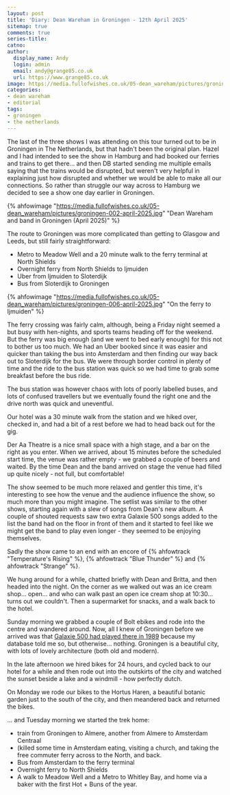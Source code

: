 ```yaml
---
layout: post
title: 'Diary: Dean Wareham in Groningen - 12th April 2025'
sitemap: true
comments: true
series-title:
catno:
author:
  display_name: Andy
  login: admin
  email: andy@grange85.co.uk
  url: https://www.grange85.co.uk
image: https://media.fullofwishes.co.uk/05-dean_wareham/pictures/groningen-002-april-2025.jpg
categories:
- dean wareham
- editorial
tags:
- groningen
- the netherlands
---
```

The last of the three shows I was attending on this tour turned out to be in Groningen in The Netherlands, but that hadn't been the original plan. Hazel and I had intended to see the show in Hamburg and had booked our ferries and trains to get there... and then DB started sending me multiple emails saying that the trains would be disrupted, but weren't very helpful in explaining just how disrupted and whether we would be able to make all our connections. So rather than struggle our way across to Hamburg we decided to see a show one day earlier in Groningen.

{% ahfowimage "https://media.fullofwishes.co.uk/05-dean_wareham/pictures/groningen-002-april-2025.jpg" "Dean Wareham and band in Groningen (April 2025)" %}

The route to Groningen was more complicated than getting to Glasgow and Leeds, but still fairly straightforward:

- Metro to Meadow Well and a 20 minute walk to the ferry terminal at North Shields
- Overnight ferry from North Shields to Ijmuiden
- Uber from Ijmuiden to Sloterdijk
- Bus from Sloterdijk to Groningen

{% ahfowimage "https://media.fullofwishes.co.uk/05-dean_wareham/pictures/groningen-006-april-2025.jpg" "On the ferry to Ijmuiden" %}

The ferry crossing was fairly calm, although, being a Friday night seemed a but busy with hen-nights, and sports teams heading off for the weekend. But the ferry was big enough (and we went to bed early enough) for this not to bother us too much. We had an Uber booked since it was easier and quicker than taking the bus into Amsterdam and then finding our way back out to Sloterdijk for the bus. We were through border control in plenty of time and the ride to the bus station was quick so we had time to grab some breakfast before the bus ride.

The bus station was however chaos with lots of poorly labelled buses, and lots of confused travellers but we eventually found the right one and the drive north was quick and uneventful.

Our hotel was a 30 minute walk from the station and we hiked over, checked in, and had a bit of a rest before we had to head back out for the gig.

Der Aa Theatre is a nice small space with a high stage, and a bar on the right as you enter. When we arrived, about 15 minutes before the scheduled start time, the venue was rather empty - we grabbed a couple of beers and waited. By the time Dean and the band arrived on stage the venue had filled up quite nicely - not full, but comfortable!

The show seemed to be much more relaxed and gentler this time, it's interesting to see how the venue and the audience influence the show, so much more than you might imagine. The setlist was similar to the other shows, starting again with a slew of songs from Dean's new album. A couple of shouted requests saw two extra Galaxie 500 songs added to the list the band had on the floor in front of them and it started to feel like we might get the band to play even longer - they seemed to be enjoying themselves.

Sadly the show came to an end with an encore of {% ahfowtrack "Temperature's Rising" %}, {% ahfowtrack "Blue Thunder" %} and {% ahfowtrack "Strange" %}.

We hung around for a while, chatted briefly with Dean and Britta, and then headed into the night. On the corner as we walked out was an ice cream shop... open... and who can walk past an open ice cream shop at 10:30... turns out we couldn't. Then a supermarket for snacks, and a walk back to the hotel.

Sunday morning we grabbed a couple of Bolt ebikes and rode into the centre and wandered around. Now, all I knew of Groningen before we arrived was that [Galaxie 500 had played there in 1989](/database/galaxie-500/shows/galaxie-500-1989-11-16-vera-groningen-netherlands/) because my database told me so, but otherwise... nothing. Groningen is a beautiful city, with lots of lovely architecture (both old and modern).

In the late afternoon we hired bikes for 24 hours, and cycled back to our hotel for a while and then rode out into the outskirts of the city and watched the sunset beside a lake and a windmill - how perfectly dutch.

On Monday we rode our bikes to the Hortus Haren, a beautiful botanic garden just to the south of the city, and then meandered back and returned the bikes.

... and Tuesday morning we started the trek home:

 - train from Groningen to Almere, another from Almere to Amsterdam Centraal
 - (killed some time in Amsterdam eating, visiting a church, and taking the free commuter ferry across to the North, and back.
 - Bus from Amsterdam to the ferry terminal
 - Overnight ferry to North Shields
 - A walk to Meadow Well and a Metro to Whitley Bay, and home via a baker with the first Hot + Buns of the year.


